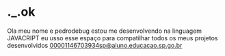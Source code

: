 # ._.ok
Ola meu nome e pedrodebug 
estou me desenvolvendo na linguagem JAVACRIPT
eu usso esse espaço para compatilhar todos os meus projetos desenvolvidos
00001146703934sp@aluno.educacao.sp.go.br



